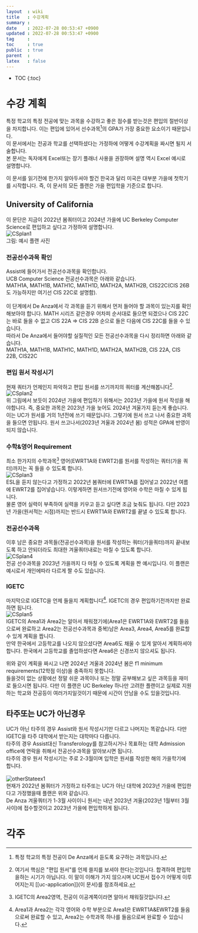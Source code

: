 ```yaml
---
layout  : wiki
title   : 수강계획
summary : 
date    : 2022-07-28 00:53:47 +0900
updated : 2022-07-28 00:53:47 +0900
tag     : 
toc     : true
public  : true
parent  : 
latex   : false
---
```

* TOC
{:toc}

# 수강 계획

특정 학교의 특정 전공에 맞는 과목을 수강하고 좋은 점수를 받는것은 편입의 절반이상을 차지합니다. 이는 편입에 있어서 선수과목[^1]의 GPA가 가장 중요한 요소이기 때문입니다.  
이 문서에서는 전공과 학교를 선택하셨다는 가정하에 어떻게 수강계획을 짜시면 될지 서술합니다.  
본 문서는 독자에게 Excel또는 장기 플래너 사용을 권장하며 설명 역시 Excel 예시로 설명합니다.  

이 문서를 읽기전에 한가지 알아두셔야 할건 한국과 달리 미국은 대부분 가을에 첫학기를 시작합니다. 즉, 이 문서의 모든 플랜은 가을 편입학을 기준으로 합니다.

## University of California
이 문단은 지금이 2022년 봄쿼터이고 2024년 가을에 UC Berkeley Computer Science로 편입하고 싶다고 가정하여 설명합니다.  
![CSplan1](https://user-images.githubusercontent.com/108209464/181665311-9ba4d0ec-1e01-448c-92a4-aa370d848cdd.PNG)  
그림: 예시 플랜 사진

### 전공선수과목 확인
Assist에 들어가서 전공선수과목을 확인합니다.  
UCB Computer Science 전공선수과목은 아래와 같습니다.  
MATH1A, MATH1B, MATH1C, MATH1D, MATH2A, MATH2B, CIS22C(CIS 26B도 가능하지만 여기선 CIS 22C로 설명함).  
<br/>
이 단계에서 De Anza에서 각 과목을 듣기 위해서 먼저 들어야 할 과목이 있는지를 확인해보아야 합니다.
MATH 시리즈 같은경우 어차피 순서대로 들으면 되겠으나 CIS 22C는 바로 들을 수 없고 CIS 22A => CIS 22B 순으로 들은 다음에 CIS 22C를 들을 수 있습니다.  
따라서 De Anza에서 들어야할 실질적인 모든 전공선수과목을 다시 정리하면 아래와 같습니다.  
MATH1A, MATH1B, MATH1C, MATH1D, MATH2A, MATH2B, CIS 22A, CIS 22B, CIS22C  
### 편입 원서 작성시기
현재 쿼터가 언제인지 파악하고 편입 원서를 쓰기까지의 쿼터를 계산해봅니다[^3].  
![CSplan2](https://user-images.githubusercontent.com/108209464/181665525-5ec57084-1a2e-46e4-9601-ce56af36dcc3.PNG)  
위 그림에서 보듯이 2024년 가을에 편입하기 위해서는 2023년 가을에 원서 작성을 해야합니다. 즉, 중요한 과목은 2023년 가을 늦어도 2024년 겨울가지 듣는게 좋습니다.  
이는 UC가 원서를 거의 1년전에 쓰기 때문입니다. 그렇기에 원서 쓰고 나서 중요한 과목을 들으면 안됩니다. 원서  쓰고나서(2023년 겨울과 2024년 봄) 성적은 GPA에 반영이 되지 않습니다.  
### 수학&영어 Requirement
최소 한가지의 수학과목[^4] 영어(EWRT1A와 EWRT2)를 원서를 작성하는 쿼터(가을 쿼터)까지는 꼭 들을 수 있도록 합니다.  
![CSplan3](https://user-images.githubusercontent.com/108209464/181665880-952adc81-596f-4c8f-98b8-708787c8bd8d.PNG)  
ESL을 듣지 않는다고 가정하고 2022년 봄쿼터에 EWRT1A를 집어넣고 2022년 여름에 EWRT2를 집어넣습니다. 이렇게하면 원서쓰기전에 영어와 수학은 마칠 수 있게 됩니다.  
물론 영어 실력이 부족하여 실력을 키우고 듣고 싶다면 조금 늦춰도 됩니다. 다만 2023년 가을(원서적는 시점)까지는 반드시 EWRT1A와 EWRT2를 끝낼 수 있도록 합니다.  
### 전공선수과목
이후 남은 중요한 과목들(전공선수과목)을 원서를 작성하는 쿼터(가을쿼터)까지 끝내보도록 하고 안되더라도 최대한 겨울쿼터내로는 마칠 수 있도록 합니다.  
![CSplan4](https://user-images.githubusercontent.com/108209464/181666805-a3b35c72-6784-473f-b60c-34518305ad0f.PNG)   
전공 선수과목을 2023년 가을까지 다 마칠 수 있도록 계획을 짠 예시입니다. 이 플랜은 예시로서 개인에따라 다르게 짤 수도 있습니다.  
### IGETC
마지막으로 IGETC을 언제 들을지 계획합니다[^5]. IGETC의 경우 편입하기전까지만 완료하면 됩니다.  
![CSplan5](https://user-images.githubusercontent.com/108209464/181667324-af3822f4-377d-4aa0-951d-b4a1f649333f.PNG)  
IGETC의 Area1과 Area2는 알아서 채워졌기에(Area1은 EWRT1A와 EWRT2를 들음으로써 완료하고 Area2는 전공선수과목과 중복)남은 Area3, Area4, Area5를 완료할 수 있게 계획을 짭니다.  
만약 한국에서 고등학교를 나오지 않으셨다면 Area6도 채울 수 있게 알아서 계획하셔야 합니다. 한국에서 고등학교를 졸업하셨다면 Area6은 신경쓰지 않으셔도 됩니다.  

위와 같이 계획을 짜시고 나면 2024년 겨울과 2024년 봄은 f1 minimum requirements(12학점 이상)을 충족하지 못합니다.  
들을것이 없는 상황에선 정말 쉬운 과목이나 또는 정말 공부해보고 싶은 과목등을 재미로 들으시면 됩니다. 다만 이 플랜은 UC Berkeley 하나만 고려한 플랜이고 실제로 지원하는 학교와 전공등이 여러가지일것이기 때문에 시간이 안남을 수도 있을것입니다.

## 타주또는 UC가 아닌경우
UC가 아닌 타주의 경우 Assist와 원서 작성시기만 다르고 나머지는 똑같습니다. 다만 IGETC을 타주 대학에서 받는지는 대학마다 다릅니다.  
타주의 경우 Assist대신 Transferology를 참고하시거나 목표하는 대학 Admission office에 연락을 취해서 전공선수과목을 알아보시면 됩니다.  
타주의 경우 원서 작성시기는 주로 2-3월이며 입학은 원서를 작성한 해의 가을학기에 합니다.  
<br/>
![otherStateex1](https://user-images.githubusercontent.com/108209464/181668837-5075d3b7-51dd-4656-be77-680068a4be8a.PNG)  
현재가 2022년 봄쿼터가 가정하고 타주또는 UC가 아닌 대학에 2023년 가을에 편입한다고 가정했을때 플랜은 위와 같습니다.  
De Anza 겨울쿼터가 1-3월 사이이니 원서는 내년 2023년 겨울(2023년 1월부터 3월사이)에 접수할것이고 2023년 가을에 편입학하게 됩니다.


# 각주
[^1]: 특정 학교의 특정 전공이 De Anza에서 듣도록 요구하는 과목입니다.  
[^2]: UC 시스템의 선수과목 리스트를 잘 정리해둔 사이트 입니다. Assist에 대한 자세한 설명은 [[assist]]{여기}를 참조하세요.  
[^3]: 여기서 핵심은 "편입 원서"를 언제 쓸지를 보셔야 한다는것입니다. 합격하여 편입학을하는 시기가 아닙니다. 이 말이 이해가 가지 않으시며 UC원서 접수가 어떻게 이루어지는지 [[uc-application]]{이 문서}를 참조하세요.  
[^4]: IGETC의 Area2영역, 전공이 이공계쪽이라면 알아서 채워질것입니다.  
[^5]: Area1과 Area2는 각각 영어와 수학 부분으로 Area1은 EWRT1A&EWRT2를 들음으로써 완료할 수 있고, Area2는 수학과목 하나를 들음으로써 완료할 수 있습니다.  
